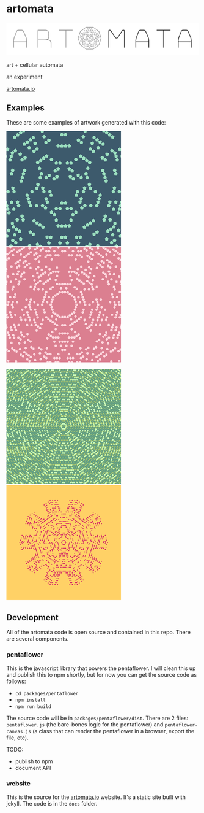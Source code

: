 # artomata

![artomata](examples/Brand_Screen.png)

art + cellular automata

an experiment

[artomata.io](http://www.artomata.io)

## Examples

These are some examples of artwork generated with this code:

![Loyally Icy Maiden Pink](examples/Lazily_Ancient_Geranium.png)
![Quirkily Greasy Dusty Miller](examples/Quirkily_Greasy_Dusty_Miller.png)

![Too Sweet Sweet Woodruff](examples/Too_Sweet_Sweet_Woodruff.png)
![Unaccountably Yummy Scarlet Sage](examples/Unaccountably_Yummy_Scarlet_Sage.png)

## Development

All of the artomata code is open source and contained in this repo. There are several components.

### pentaflower

This is the javascript library that powers the pentaflower. I will clean this up and publish this to npm shortly, but for now you can get the source code as follows:

- `cd packages/pentaflower`
- `npm install`
- `npm run build`

The source code will be in `packages/pentaflower/dist`. There are 2 files: `pentaflower.js` (the bare-bones logic for the pentaflower) and `pentaflower-canvas.js` (a class that can render the pentaflower in a browser, export the file, etc).

TODO:
- publish to npm
- document API

### website

This is the source for the [artomata.io](http://www.artomata.io) website. It's a static site built with jekyll. The code is in the `docs` folder.
